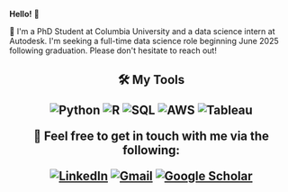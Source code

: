 
**Hello!** :wave:

🏫 I'm a PhD Student at Columbia University and a data science intern at Autodesk. I'm seeking a full-time data science role beginning June 2025 following graduation. Please don't hesitate to reach out! 


<p>

  
  <h2 align="center"><b>🛠 My Tools</b>

<p align="center">
  <img src="https://img.shields.io/badge/Code-Python-informational?style=flat&logo=python&logoColor=white&color=blue" alt="Python" />
  <img src="https://img.shields.io/badge/Code-R-informational?style=flat&logo=r&logoColor=white&color=blue" alt="R" />
  <img src="https://img.shields.io/badge/Database-SQL-informational?style=flat&logo=postgresql&logoColor=white&color=blue" alt="SQL" />
  <img src="https://img.shields.io/badge/Cloud-AWS-informational?style=flat&logo=amazon-aws&logoColor=white&color=blue" alt="AWS" />
  <img src="https://img.shields.io/badge/Visualization-Tableau-informational?style=flat&logo=tableau&logoColor=white&color=blue" alt="Tableau" />
</p>

</p>




:busts_in_silhouette: Feel free to get in touch with me via the following:  

[![LinkedIn](https://img.shields.io/badge/linkedin-blue.svg)](https://www.linkedin.com/in/gian-zlupko-5b34336b/)  [![Gmail](https://img.shields.io/badge/gmail-brightgreen.svg)](mailto:gianzlupko@gmail.com) [![Google Scholar](https://img.shields.io/badge/google-scholar-blue.svg)](https://scholar.google.com/citations?user=bqSYDvEAAAAJ&hl=en)

